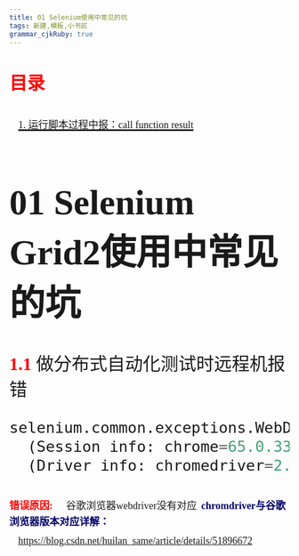 ```yaml
---
title: 01 Selenium使用中常见的坑
tags: 新建,模板,小书匠
grammar_cjkRuby: true
---
```

# <font id="1" size='6' face='黑体'><font color='red'>**目录**</font></br>

&nbsp;&nbsp;<a href="#1"><font size="4" face="宋体">1. 运行脚本过程中报：call function result</font></a>

# 01 Selenium Grid2使用中常见的坑
<font id="1" size='6' face='黑体'><font color='red'>**1.1**</font> 做分布式自动化测试时远程机报错</font></br>

```python
selenium.common.exceptions.WebDriverException: Message: unknown error: call function result missing 'value'
  (Session info: chrome=65.0.3325.181)
  (Driver info: chromedriver=2.30.477700 (0057494ad8732195794a7b32078424f92a5fce41),platform=Windows NT 6.1.7601 SP1 x86_64)
```
<font size='4' color='red' face="黑体">**错误原因:**</font>
&nbsp;&nbsp;<font size="4">谷歌浏览器webdriver没有对应</font>
<font size='4' color='#000066' face='黑体'>**chromdriver与谷歌浏览器版本对应详解：**</font>
&nbsp;&nbsp;<font size='4' face="楷体">https://blog.csdn.net/huilan_same/article/details/51896672</font>


